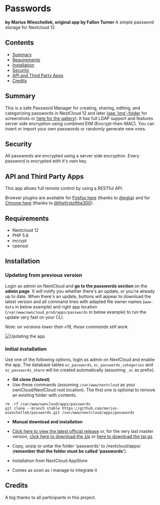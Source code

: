# Passwords
**by Marius Wieschollek, original app by Fallon Turner**
A simple password storage for Nextcloud 12

## Contents
*  [Summary](https://github.com/marius-wieschollek/passwords#summary)
*  [Requirements](https://github.com/marius-wieschollek/passwords#requirements)
*  [Installation](https://github.com/marius-wieschollek/passwords#installation)
*  [Security](https://github.com/marius-wieschollek/passwords#security)
*  [API and Third Party Apps](https://github.com/marius-wieschollek/passwords#api-and-third-party-apps)
*  [Credits](https://github.com/marius-wieschollek/passwords#credits)

## Summary
This is a safe Password Manager for creating, sharing, editing, and categorizing passwords in NextCloud 12 and later ([see 'img'-folder](/img/) for screenshots or [here for the gallery](https://github.com/marius-wieschollek/passwords/wiki/ownCloud-Passwords-%7C-Gallery-(screenshots))). It has full LDAP support and features server side encryption using combined EtM [Encrypt-then-MAC].
You can insert or import your own passwords or randomly generate new ones.

## Security
All passwords are encrypted using a server side encryption. Every password is encrypted with it's own key.

## API and Third Party Apps
This app allows full remote control by using a RESTful API.

Browser plugins are available for [Firefox here](https://addons.mozilla.org/en-US/firefox/addon/firefox-owncloud-passwords) (thanks to [@eglia](https://github.com/eglia)) and for [Chrome here](https://github.com/thefirstofthe300/ownCloud-Passwords) (thanks to [@thefirstofthe300](https://github.com/thefirstofthe300)).

## Requirements
* Nextcloud 12
* PHP 5.6
* mcrypt
* openssl

## Installation
### Updating from previous version
Login as admin on NextCloud and **go to the passwords section** on the **admin page**. It will notify you whether there's an update, or you're already up to date. When there's an update, buttons will appear to download the latest version and all command lines with adapted file owner names (`www-data` in below example) and right app location (`/var/www/owncloud_prod/apps/passwords` in below example) to run the update very fast on your CLI.

*Note: on versions lower than v19, these commands still work.*

![Updating the app](https://raw.githubusercontent.com/marius-wieschollek/passwords/stable/img/versionchecker.png)

### Initial installation
Use one of the following options, login as admin on NextCloud and enable the app. The database tables `oc_passwords`, `oc_passwords_categories` and `oc_passwords_share` will be created automatically (assuming `_oc` as prefix).
* **Git clone (fastest)** 
 * Use these commands (assuming `/var/www/nextcloud` as your ownCloud/NextCloud root location). The first one is optional to remove an existing folder with contents.
 ```
rm -rf /var/www/owncloud/apps/passwords
git clone --branch stable https://github.com/marius-wieschollek/passwords.git /var/www/nextcloud/apps/passwords
```
* **Manual download and installation** 
 * [Click here to view the latest official release](https://github.com/marius-wieschollek/passwords/releases/latest) or, for the very last master version, [click here to download the zip](https://github.com/marius-wieschollek/passwords/archive/stable.zip) or [here to download the tar.gz](https://github.com/marius-wieschollek/passwords/archive/stable.tar.gz).
 * Copy, unzip or untar the folder 'passwords' to /nextcloud/apps/ (**remember that the folder must be called 'passwords'**).

* Installation from NextCloud AppStore
 * Comes as soon as i manage to integrate it

## Credits
A big thanks to all participants in this project.
